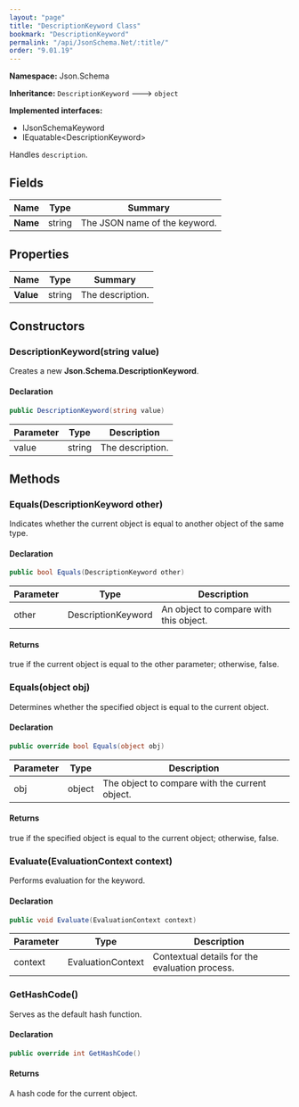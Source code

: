 ```yaml
---
layout: "page"
title: "DescriptionKeyword Class"
bookmark: "DescriptionKeyword"
permalink: "/api/JsonSchema.Net/:title/"
order: "9.01.19"
---
```

**Namespace:** Json.Schema

**Inheritance:**
`DescriptionKeyword`
 🡒 
`object`

**Implemented interfaces:**

- IJsonSchemaKeyword
- IEquatable\<DescriptionKeyword\>

Handles `description`.

## Fields

| Name | Type | Summary |
|---|---|---|
| **Name** | string | The JSON name of the keyword. |

## Properties

| Name | Type | Summary |
|---|---|---|
| **Value** | string | The description. |

## Constructors

### DescriptionKeyword(string value)

Creates a new **Json.Schema.DescriptionKeyword**.

#### Declaration

```c#
public DescriptionKeyword(string value)
```

| Parameter | Type | Description |
|---|---|---|
| value | string | The description. |


## Methods

### Equals(DescriptionKeyword other)

Indicates whether the current object is equal to another object of the same type.

#### Declaration

```c#
public bool Equals(DescriptionKeyword other)
```

| Parameter | Type | Description |
|---|---|---|
| other | DescriptionKeyword | An object to compare with this object. |


#### Returns

true if the current object is equal to the <paramref name="other">other</paramref> parameter; otherwise, false.

### Equals(object obj)

Determines whether the specified object is equal to the current object.

#### Declaration

```c#
public override bool Equals(object obj)
```

| Parameter | Type | Description |
|---|---|---|
| obj | object | The object to compare with the current object. |


#### Returns

true if the specified object  is equal to the current object; otherwise, false.

### Evaluate(EvaluationContext context)

Performs evaluation for the keyword.

#### Declaration

```c#
public void Evaluate(EvaluationContext context)
```

| Parameter | Type | Description |
|---|---|---|
| context | EvaluationContext | Contextual details for the evaluation process. |


### GetHashCode()

Serves as the default hash function.

#### Declaration

```c#
public override int GetHashCode()
```


#### Returns

A hash code for the current object.


